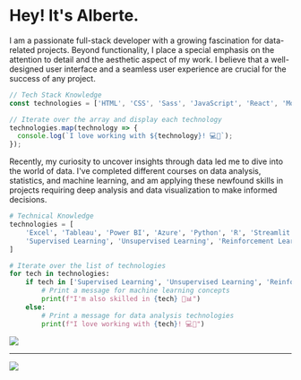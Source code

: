 # Hey! It's Alberte.

I am a passionate full-stack developer with a growing fascination for data-related projects. Beyond functionality, I place a special emphasis on the attention to detail and the aesthetic aspect of my work. I believe that a well-designed user interface and a seamless user experience are crucial for the success of any project. 

```javascript
// Tech Stack Knowledge
const technologies = ['HTML', 'CSS', 'Sass', 'JavaScript', 'React', 'MongoDB', 'Mongoose', 'Express'];

// Iterate over the array and display each technology
technologies.map(technology => {
  console.log(`I love working with ${technology}! 💻🚀`);
});
```

Recently, my curiosity to uncover insights through data led me to dive into the world of data. I've completed different courses on data analysis, statistics, and machine learning, and am applying these newfound skills in projects requiring deep analysis and data visualization to make informed decisions.

```python
# Technical Knowledge
technologies = [
    'Excel', 'Tableau', 'Power BI', 'Azure', 'Python', 'R', 'Streamlit', 'Shiny for Python',
    'Supervised Learning', 'Unsupervised Learning', 'Reinforcement Learning'
]

# Iterate over the list of technologies
for tech in technologies:
    if tech in ['Supervised Learning', 'Unsupervised Learning', 'Reinforcement Learning']:
        # Print a message for machine learning concepts
        print(f"I'm also skilled in {tech} 🤖📊")
    else:
        # Print a message for data analysis technologies
        print(f"I love working with {tech}! 💻🚀")
```

![](https://github-readme-stats.vercel.app/api?username=albertevieites&theme=transparent&hide_border=true&include_all_commits=true&count_private=false)<br/>

---

[![](https://visitcount.itsvg.in/api?id=albertevieites&icon=0&color=0)](https://visitcount.itsvg.in)
